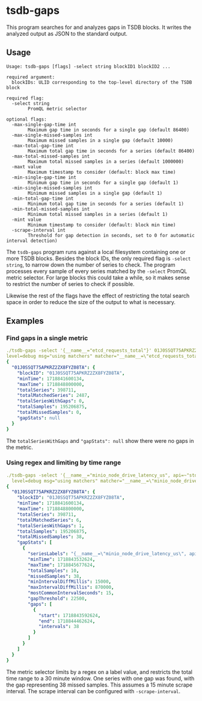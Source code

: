 # tsdb-gaps

This program searches for and analyzes gaps in TSDB blocks. It writes
the analyzed output as JSON to the standard output.

## Usage

```
Usage: tsdb-gaps [flags] -select string blockID1 blockID2 ...

required argument:
  blockIDs: ULID corresponding to the top-level directory of the TSDB block

required flag:
  -select string
        PromQL metric selector

optional flags:
  -max-single-gap-time int
        Maximum gap time in seconds for a single gap (default 86400)
  -max-single-missed-samples int
        Maximum missed samples in a single gap (default 10000)
  -max-total-gap-time int
        Maximum total gap time in seconds for a series (default 86400)
  -max-total-missed-samples int
        Maximum total missed samples in a series (default 1000000)
  -maxt value
        Maximum timestamp to consider (default: block max time)
  -min-single-gap-time int
        Minimum gap time in seconds for a single gap (default 1)
  -min-single-missed-samples int
        Minimum missed samples in a single gap (default 1)
  -min-total-gap-time int
        Minimum total gap time in seconds for a series (default 1)
  -min-total-missed-samples int
        Minimum total missed samples in a series (default 1)
  -mint value
        Minimum timestamp to consider (default: block min time)
  -scrape-interval int
        Threshold for gap detection in seconds, set to 0 for automatic interval detection)
```

The `tsdb-gaps` program runs against a local filesystem containing one or more TSDB blocks.
Besides the block IDs, the only required flag is `-select string`, to narrow down the number of
series to check. The program processes every sample of every series matched by the `-select` PromQL
metric selector. For large blocks this could take a while, so it makes sense to restrict the
number of series to check if possible.

Likewise the rest of the flags have the effect of restricting the total search space in order
to reduce the size of the output to what is necessary.

## Examples

### Find gaps in a single metric

```yaml
./tsdb-gaps -select '{__name__="etcd_requests_total"}' 01J0SSQT75APKRZ2ZX8FYZ08TA | jq
level=debug msg="using matchers" matcher="__name__=\"etcd_requests_total\""
{
  "01J0SSQT75APKRZ2ZX8FYZ08TA": {
    "blockID": "01J0SSQT75APKRZ2ZX8FYZ08TA",
    "minTime": 1718841600134,
    "maxTime": 1718848800000,
    "totalSeries": 398711,
    "totalMatchedSeries": 2487,
    "totalSeriesWithGaps": 0,
    "totalSamples": 195206875,
    "totalMissedSamples": 0,
    "gapStats": null
  }
}
```

The `totalSeriesWithGaps` and `"gapStats": null` show there were no gaps in the metric.

### Using regex and limiting by time range

```yaml
./tsdb-gaps -select '{__name__="minio_node_drive_latency_us", api=~"storage.(Read|Write).*"}' -mint "2024-06-20T00:30:00Z" -maxt "2024-06-20T01:00:00Z" 01J0SSQT75APKRZ2ZX8FYZ08TA | jq
  level=debug msg="using matchers" matcher="__name__=\"minio_node_drive_latency_us\"" matcher="api=~\"storage.(Read|Write).*\""
{
  "01J0SSQT75APKRZ2ZX8FYZ08TA": {
    "blockID": "01J0SSQT75APKRZ2ZX8FYZ08TA",
    "minTime": 1718841600134,
    "maxTime": 1718848800000,
    "totalSeries": 398711,
    "totalMatchedSeries": 6,
    "totalSeriesWithGaps": 1,
    "totalSamples": 195206875,
    "totalMissedSamples": 38,
    "gapStats": [
      {
        "seriesLabels": "{__name__=\"minio_node_drive_latency_us\", api=\"storage.ReadVersion\", drive=\"/var/db/minio\", instance=\"minio\", job=\"minio-job\", server=\"127.0.0.1:9000\"}",
        "minTime": 1718843532624,
        "maxTime": 1718845677624,
        "totalSamples": 10,
        "missedSamples": 38,
        "minIntervalDiffMillis": 15000,
        "maxIntervalDiffMillis": 870000,
        "mostCommonIntervalSeconds": 15,
        "gapThreshold": 22500,
        "gaps": [
          {
            "start": 1718843592624,
            "end": 1718844462624,
            "intervals": 38
          }
        ]
      }
    ]
  }
}
```

The metric selector limits by a regex on a label value, and restricts the total time range to a 30 minute window.
One series with one gap was found, with the gap representing 38 missed samples. This assumes a 15 minute scrape interval. The
scrape interval can be configured with `-scrape-interval`.
